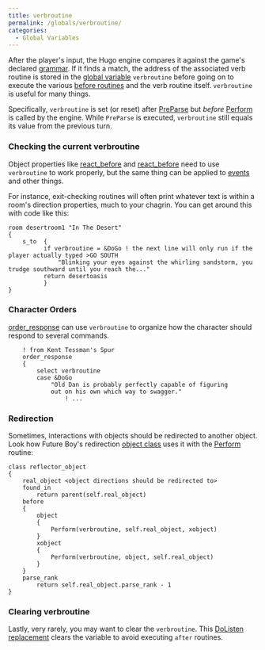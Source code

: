 ```yaml
---
title: verbroutine
permalink: /globals/verbroutine/
categories: 
  - Global Variables
---
```



After the player's input, the Hugo engine compares it against the game's
declared [grammar](grammar). If it finds a match, the address
of the associated verb routine is stored in the [global
variable](Variables#Global_Variables) `verbroutine` before
going on to execute the various [before routines](Game_Loop)
and the verb routine itself. `verbroutine` is useful for many things.

Specifically, `verbroutine` is set (or reset) after
[PreParse](PreParse) but *before*
[Perform](Perform) is called by the engine. While `PreParse`
is executed, `verbroutine` still equals its value from the previous
turn. 

### Checking the current verbroutine

Object properties like [react_before](react_before) and
[react_before](react_before) need to use `verbroutine` to
work properly, but the same thing can be applied to
[events](events) and other things.

For instance, exit-checking routines will often print whatever text is
within a room's direction properties, much to your chagrin. You can get
around this with code like this:

    room desertroom1 "In The Desert"
    {
        s_to  {
              if verbroutine = &DoGo ! the next line will only run if the player actually typed >GO SOUTH
                  "Blinking your eyes against the whirling sandstorm, you trudge southward until you reach the..."
              return desertoasis
              }
    }

### Character Orders

[order_response](order_response) can use `verbroutine` to
organize how the character should respond to several commands.

        ! from Kent Tessman's Spur
        order_response
        {
            select verbroutine
            case &DoGo
                "Old Dan is probably perfectly capable of figuring
                out on his own which way to swagger."
                    ! ...

### Redirection

Sometimes, interactions with objects should be redirected to another
object. Look how Future Boy's redirection [object
class](Object_Classes) uses it with the
[Perform](Perform) routine:

    class reflector_object
    {
        real_object <object directions should be redirected to>
        found_in
            return parent(self.real_object)
        before
        {
            object
            {
                Perform(verbroutine, self.real_object, xobject)
            }
            xobject
            {
                Perform(verbroutine, object, self.real_object)
            }
        }
        parse_rank
            return self.real_object.parse_rank - 1
    }

### Clearing verbroutine

Lastly, very rarely, you may want to clear the `verbroutine`. This
[DoListen replacement](Replace_DoListen) clears the variable
to avoid executing `after` routines.
